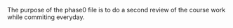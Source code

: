 The purpose of the phase0 file is to do a second review of the course work while commiting everyday.
